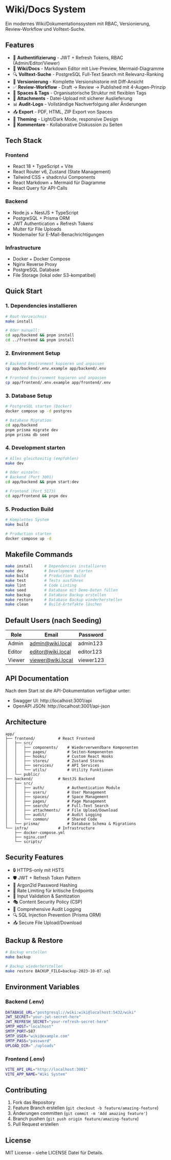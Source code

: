 # Wiki/Docs System

Ein modernes Wiki/Dokumentationssystem mit RBAC, Versionierung, Review-Workflow und Volltext-Suche.

## Features

- 🔐 **Authentifizierung** - JWT + Refresh Tokens, RBAC (Admin/Editor/Viewer)
- 📝 **Wiki/Docs** - Markdown Editor mit Live-Preview, Mermaid-Diagramme
- 🔍 **Volltext-Suche** - PostgreSQL Full-Text Search mit Relevanz-Ranking
- 🔄 **Versionierung** - Komplette Versionshistorie mit Diff-Ansicht
- ✅ **Review-Workflow** - Draft → Review → Published mit 4-Augen-Prinzip
- 📁 **Spaces & Tags** - Organisatorische Struktur mit flexiblen Tags
- 📎 **Attachments** - Datei-Upload mit sicherer Auslieferung
- 📊 **Audit-Logs** - Vollständige Nachverfolgung aller Änderungen
- 📤 **Export** - PDF, HTML, ZIP Export von Spaces
- 🎨 **Theming** - Light/Dark Mode, responsive Design
- 💬 **Kommentare** - Kollaborative Diskussion zu Seiten

## Tech Stack

### Frontend
- React 18 + TypeScript + Vite
- React Router v6, Zustand (State Management)
- Tailwind CSS + shadcn/ui Components
- React Markdown + Mermaid für Diagramme
- React Query für API-Calls

### Backend
- Node.js + NestJS + TypeScript
- PostgreSQL + Prisma ORM
- JWT Authentication + Refresh Tokens
- Multer für File Uploads
- Nodemailer für E-Mail-Benachrichtigungen

### Infrastructure
- Docker + Docker Compose
- Nginx Reverse Proxy
- PostgreSQL Database
- File Storage (lokal oder S3-kompatibel)

## Quick Start

### 1. Dependencies installieren

```bash
# Root-Verzeichnis
make install

# Oder manuell:
cd app/backend && pnpm install
cd ../frontend && pnpm install
```

### 2. Environment Setup

```bash
# Backend Environment kopieren und anpassen
cp app/backend/.env.example app/backend/.env

# Frontend Environment kopieren und anpassen
cp app/frontend/.env.example app/frontend/.env
```

### 3. Database Setup

```bash
# PostgreSQL starten (Docker)
docker compose up -d postgres

# Database Migration
cd app/backend
pnpm prisma migrate dev
pnpm prisma db seed
```

### 4. Development starten

```bash
# Alles gleichzeitig (empfohlen)
make dev

# Oder einzeln:
# Backend (Port 3001)
cd app/backend && pnpm start:dev

# Frontend (Port 5173)
cd app/frontend && pnpm dev
```

### 5. Production Build

```bash
# Komplettes System
make build

# Production starten
docker compose up -d
```

## Makefile Commands

```bash
make install     # Dependencies installieren
make dev         # Development starten
make build       # Production Build
make test        # Tests ausführen
make lint        # Code Linting
make seed        # Database mit Demo-Daten füllen
make backup      # Database Backup erstellen
make restore     # Database Backup wiederherstellen
make clean       # Build-Artefakte löschen
```

## Default Users (nach Seeding)

| Role | Email | Password |
|------|-------|----------|
| Admin | admin@wiki.local | admin123 |
| Editor | editor@wiki.local | editor123 |
| Viewer | viewer@wiki.local | viewer123 |

## API Documentation

Nach dem Start ist die API-Dokumentation verfügbar unter:
- Swagger UI: http://localhost:3001/api
- OpenAPI JSON: http://localhost:3001/api-json

## Architecture

```
app/
├── frontend/          # React Frontend
│   ├── src/
│   │   ├── components/    # Wiederverwendbare Komponenten
│   │   ├── pages/         # Seiten-Komponenten
│   │   ├── hooks/         # Custom React Hooks
│   │   ├── stores/        # Zustand Stores
│   │   ├── services/      # API Services
│   │   └── utils/         # Utility Funktionen
│   └── public/
├── backend/           # NestJS Backend
│   ├── src/
│   │   ├── auth/          # Authentication Module
│   │   ├── users/         # User Management
│   │   ├── spaces/        # Space Management
│   │   ├── pages/         # Page Management
│   │   ├── search/        # Full-Text Search
│   │   ├── attachments/   # File Upload/Download
│   │   ├── audit/         # Audit Logging
│   │   └── common/        # Shared Code
│   └── prisma/            # Database Schema & Migrations
└── infra/             # Infrastructure
    ├── docker-compose.yml
    ├── nginx.conf
    └── scripts/
```

## Security Features

- 🔒 HTTPS-only mit HSTS
- 🛡️ JWT + Refresh Token Pattern
- 🔐 Argon2id Password Hashing
- 🚦 Rate Limiting für kritische Endpoints
- 🧹 Input Validation & Sanitization
- 🎭 Content Security Policy (CSP)
- 📝 Comprehensive Audit Logging
- 🔍 SQL Injection Prevention (Prisma ORM)
- 📤 Secure File Upload/Download

## Backup & Restore

```bash
# Backup erstellen
make backup

# Backup wiederherstellen
make restore BACKUP_FILE=backup-2023-10-07.sql
```

## Environment Variables

### Backend (.env)
```bash
DATABASE_URL="postgresql://wiki:wiki@localhost:5432/wiki"
JWT_SECRET="your-jwt-secret-here"
JWT_REFRESH_SECRET="your-refresh-secret-here"
SMTP_HOST="localhost"
SMTP_PORT=587
SMTP_USER="wiki@example.com"
SMTP_PASS="password"
UPLOAD_DIR="./uploads"
```

### Frontend (.env)
```bash
VITE_API_URL="http://localhost:3001"
VITE_APP_NAME="Wiki System"
```

## Contributing

1. Fork das Repository
2. Feature Branch erstellen (`git checkout -b feature/amazing-feature`)
3. Änderungen committen (`git commit -m 'Add amazing feature'`)
4. Branch pushen (`git push origin feature/amazing-feature`)
5. Pull Request erstellen

## License

MIT License - siehe LICENSE Datei für Details.